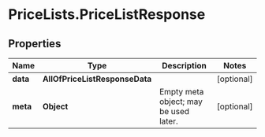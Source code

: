 # PriceLists.PriceListResponse

## Properties
Name | Type | Description | Notes
------------ | ------------- | ------------- | -------------
**data** | **AllOfPriceListResponseData** |  | [optional] 
**meta** | **Object** | Empty meta object; may be used later. | [optional] 

